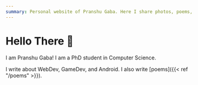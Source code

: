 ```yaml
---
summary: Personal website of Pranshu Gaba. Here I share photos, poems, puzzles, and more!
---
```


# Hello There :wave:

I am Pranshu Gaba! I am a PhD student in Computer Science. 

I write about WebDev, GameDev, and Android. I also write [poems]({{< ref  "/poems" >}}).